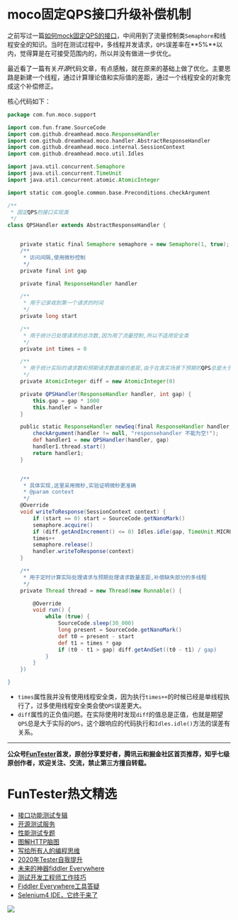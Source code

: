 # moco固定QPS接口升级补偿机制

之前写过一篇[如何mock固定QPS的接口](https://mp.weixin.qq.com/s/yogj9Fni0KJkyQuKuDYlbA)，中间用到了流量控制类`Semaphore`和线程安全的知识。当时在测试过程中，多线程并发请求，`QPS`误差率在**5%**以内，觉得算是在可接受范围内的，所以并没有做进一步优化。

最近看了一篇有关*开源*代码文章，有点感触，就在原来的基础上做了优化。主要思路是新建一个线程，通过计算理论值和实际值的差距，通过一个线程安全的对象完成这个补偿修正。

核心代码如下：


```Groovy
package com.fun.moco.support

import com.fun.frame.SourceCode
import com.github.dreamhead.moco.ResponseHandler
import com.github.dreamhead.moco.handler.AbstractResponseHandler
import com.github.dreamhead.moco.internal.SessionContext
import com.github.dreamhead.moco.util.Idles

import java.util.concurrent.Semaphore
import java.util.concurrent.TimeUnit
import java.util.concurrent.atomic.AtomicInteger

import static com.google.common.base.Preconditions.checkArgument

/**
 * 固定QPS的接口实现类
 */
class QPSHandler extends AbstractResponseHandler {


    private static final Semaphore semaphore = new Semaphore(1, true);
    /**
     * 访问间隔,使用微秒控制
     */
    private final int gap

    private final ResponseHandler handler

    /**
     * 用于记录收到第一个请求的时间
     */
    private long start

    /**
     * 用于统计已处理请求的总次数,因为用了流量控制,所以不适用安全类
     */
    private int times = 0

    /**
     * 用于统计实际的请求数和预期请求数直接的差距,由于在真实场景下预期的QPS总是大于实际QPS,所以只处理diff为正值的情况
     */
    private AtomicInteger diff = new AtomicInteger(0)

    private QPSHandler(ResponseHandler handler, int gap) {
        this.gap = gap * 1000
        this.handler = handler
    }

    public static ResponseHandler newSeq(final ResponseHandler handler, int gap) {
        checkArgument(handler != null, "responsehandler 不能为空!");
        def handler1 = new QPSHandler(handler, gap)
        handler1.thread.start()
        return handler1;
    }


    /**
     * 具体实现,这里采用微秒,实验证明微秒更准确
     * @param context
     */
    @Override
    void writeToResponse(SessionContext context) {
        if (start == 0) start = SourceCode.getNanoMark()
        semaphore.acquire()
        if (diff.getAndIncrement() <= 0) Idles.idle(gap, TimeUnit.MICROSECONDS)
        times++
        semaphore.release()
        handler.writeToResponse(context)
    }

    /**
     * 用于定时计算实际处理请求与预期处理请求数量差距,补偿缺失部分的多线程
     */
    private Thread thread = new Thread(new Runnable() {

        @Override
        void run() {
            while (true) {
                SourceCode.sleep(30_000)
                long present = SourceCode.getNanoMark()
                def t0 = present - start
                def t1 = times * gap
                if (t0 - t1 > gap) diff.getAndSet((t0 - t1) / gap)
            }
        }
    })

}

```

* `times`属性我并没有使用线程安全类，因为执行`times++`的时候已经是单线程执行了，过多使用线程安全类会使`QPS`误差更大。
* `diff`属性的正负值问题。在实际使用时发现`diff`的值总是正值，也就是期望`QPS`总是大于实际的`QPS`，这个跟响应的代码执行和`Idles.idle()`方法的误差有关系。

----
**公众号[FunTester](https://mp.weixin.qq.com/s/s7ZmCNBYy3j-71JFbtgneg)首发，原创分享爱好者，腾讯云和掘金社区首页推荐，知乎七级原创作者，欢迎关注、交流，禁止第三方擅自转载。**

FunTester热文精选
=

- [接口功能测试专辑](https://mp.weixin.qq.com/mp/appmsgalbum?action=getalbum&album_id=1321895538945638401&__biz=MzU4MTE2NDEyMQ==#wechat_redirect)
- [开源测试服务](https://mp.weixin.qq.com/s/ZOs0cp_vt6_iiundHaKk4g)
- [性能测试专题](https://mp.weixin.qq.com/mp/appmsgalbum?action=getalbum&album_id=1319027448301961218&__biz=MzU4MTE2NDEyMQ==#wechat_redirect)
- [图解HTTP脑图](https://mp.weixin.qq.com/s/100Vm8FVEuXs0x6rDGTipw)
- [写给所有人的编程思维](https://mp.weixin.qq.com/s/Oj33UCnYfbUgzsBzEm2GPQ)
- [2020年Tester自我提升](https://mp.weixin.qq.com/s/vuhUp85_6Sbg6ReAN3TTSQ)
- [未来的神器fiddler Everywhere](https://mp.weixin.qq.com/s/-BSuHR6RPkdv8R-iy47MLQ)
- [测试开发工程师工作技巧](https://mp.weixin.qq.com/s/TvrUCisja5Zbq-NIwy_2fQ)
- [Fiddler Everywhere工具答疑](https://mp.weixin.qq.com/s/2peWMJ-rgDlVjs3STNeS1Q)
- [Selenium4 IDE，它终于来了](https://mp.weixin.qq.com/s/XNotlZvFpmBmBQy1pYifOw)


![](https://mmbiz.qpic.cn/mmbiz_png/13eN86FKXzCcsLRmf6VicSKFPfvMT8p7eg7iaBGgPxmbNxHsBcOic2rcw1TCvS1PTGC6WkRFXA7yoqr2bVlrEQqlA/640?wx_fmt=png&tp=webp&wxfrom=5&wx_lazy=1&wx_co=1)